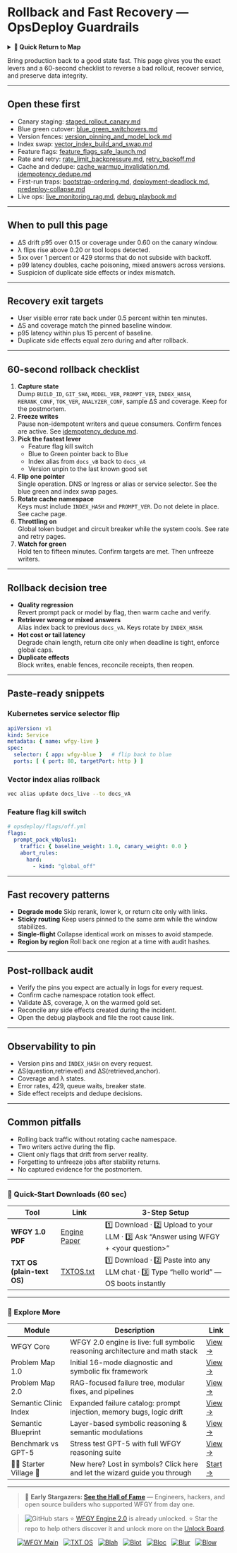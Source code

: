 # Rollback and Fast Recovery — OpsDeploy Guardrails

<details>
  <summary><strong>🧭 Quick Return to Map</strong></summary>

<br>

  > You are in a sub-page of **OpsDeploy**.  
  > To reorient, go back here:  
  >
  > - [**OpsDeploy** — operations automation and deployment pipelines](./README.md)  
  > - [**WFGY Global Fix Map** — main Emergency Room, 300+ structured fixes](../README.md)  
  > - [**WFGY Problem Map 1.0** — 16 reproducible failure modes](../../README.md)  
  >
  > Think of this page as a desk within a ward.  
  > If you need the full triage and all prescriptions, return to the Emergency Room lobby.
</details>


Bring production back to a good state fast. This page gives you the exact levers and a 60-second checklist to reverse a bad rollout, recover service, and preserve data integrity.

---

## Open these first
- Canary staging: [staged_rollout_canary.md](https://github.com/onestardao/WFGY/blob/main/ProblemMap/GlobalFixMap/OpsDeploy/staged_rollout_canary.md)
- Blue green cutover: [blue_green_switchovers.md](https://github.com/onestardao/WFGY/blob/main/ProblemMap/GlobalFixMap/OpsDeploy/blue_green_switchovers.md)
- Version fences: [version_pinning_and_model_lock.md](https://github.com/onestardao/WFGY/blob/main/ProblemMap/GlobalFixMap/OpsDeploy/version_pinning_and_model_lock.md)
- Index swap: [vector_index_build_and_swap.md](https://github.com/onestardao/WFGY/blob/main/ProblemMap/GlobalFixMap/OpsDeploy/vector_index_build_and_swap.md)
- Feature flags: [feature_flags_safe_launch.md](https://github.com/onestardao/WFGY/blob/main/ProblemMap/GlobalFixMap/OpsDeploy/feature_flags_safe_launch.md)
- Rate and retry: [rate_limit_backpressure.md](https://github.com/onestardao/WFGY/blob/main/ProblemMap/GlobalFixMap/OpsDeploy/rate_limit_backpressure.md), [retry_backoff.md](https://github.com/onestardao/WFGY/blob/main/ProblemMap/GlobalFixMap/OpsDeploy/retry_backoff.md)
- Cache and dedupe: [cache_warmup_invalidation.md](https://github.com/onestardao/WFGY/blob/main/ProblemMap/GlobalFixMap/OpsDeploy/cache_warmup_invalidation.md), [idempotency_dedupe.md](https://github.com/onestardao/WFGY/blob/main/ProblemMap/GlobalFixMap/OpsDeploy/idempotency_dedupe.md)
- First-run traps: [bootstrap-ordering.md](https://github.com/onestardao/WFGY/blob/main/ProblemMap/bootstrap-ordering.md), [deployment-deadlock.md](https://github.com/onestardao/WFGY/blob/main/ProblemMap/deployment-deadlock.md), [predeploy-collapse.md](https://github.com/onestardao/WFGY/blob/main/ProblemMap/predeploy-collapse.md)
- Live ops: [live_monitoring_rag.md](https://github.com/onestardao/WFGY/blob/main/ProblemMap/ops/live_monitoring_rag.md), [debug_playbook.md](https://github.com/onestardao/WFGY/blob/main/ProblemMap/ops/debug_playbook.md)

---

## When to pull this page
- ΔS drift p95 over 0.15 or coverage under 0.60 on the canary window.  
- λ flips rise above 0.20 or tool loops detected.  
- 5xx over 1 percent or 429 storms that do not subside with backoff.  
- p99 latency doubles, cache poisoning, mixed answers across versions.  
- Suspicion of duplicate side effects or index mismatch.

---

## Recovery exit targets
- User visible error rate back under 0.5 percent within ten minutes.  
- ΔS and coverage match the pinned baseline window.  
- p95 latency within plus 15 percent of baseline.  
- Duplicate side effects equal zero during and after rollback.

---

## 60-second rollback checklist
1) **Capture state**  
   Dump `BUILD_ID`, `GIT_SHA`, `MODEL_VER`, `PROMPT_VER`, `INDEX_HASH`, `RERANK_CONF`, `TOK_VER`, `ANALYZER_CONF`, sample ΔS and coverage. Keep for the postmortem.
2) **Freeze writes**  
   Pause non-idempotent writers and queue consumers. Confirm fences are active. See [idempotency_dedupe.md](https://github.com/onestardao/WFGY/blob/main/ProblemMap/GlobalFixMap/OpsDeploy/idempotency_dedupe.md).
3) **Pick the fastest lever**  
   - Feature flag kill switch  
   - Blue to Green pointer back to Blue  
   - Index alias from `docs_vB` back to `docs_vA`  
   - Version unpin to the last known good set
4) **Flip one pointer**  
   Single operation. DNS or Ingress or alias or service selector. See the blue green and index swap pages.
5) **Rotate cache namespace**  
   Keys must include `INDEX_HASH` and `PROMPT_VER`. Do not delete in place. See cache page.
6) **Throttling on**  
   Global token budget and circuit breaker while the system cools. See rate and retry pages.
7) **Watch for green**  
   Hold ten to fifteen minutes. Confirm targets are met. Then unfreeze writers.

---

## Rollback decision tree
- **Quality regression**  
  Revert prompt pack or model by flag, then warm cache and verify.  
- **Retriever wrong or mixed answers**  
  Alias index back to previous `docs_vA`. Keys rotate by `INDEX_HASH`.  
- **Hot cost or tail latency**  
  Degrade chain length, return cite only when deadline is tight, enforce global caps.  
- **Duplicate effects**  
  Block writes, enable fences, reconcile receipts, then reopen.

---

## Paste-ready snippets

### Kubernetes service selector flip
```yaml
apiVersion: v1
kind: Service
metadata: { name: wfgy-live }
spec:
  selector: { app: wfgy-blue }   # flip back to blue
  ports: [ { port: 80, targetPort: http } ]
````

### Vector index alias rollback

```bash
vec alias update docs_live --to docs_vA
```

### Feature flag kill switch

```yaml
# opsdeploy/flags/off.yml
flags:
  prompt_pack_vNplus1:
    traffic: { baseline_weight: 1.0, canary_weight: 0.0 }
    abort_rules:
      hard:
        - kind: "global_off"
```

---

## Fast recovery patterns

* **Degrade mode**
  Skip rerank, lower k, or return cite only with links.
* **Sticky routing**
  Keep users pinned to the same arm while the window stabilizes.
* **Single-flight**
  Collapse identical work on misses to avoid stampede.
* **Region by region**
  Roll back one region at a time with audit hashes.

---

## Post-rollback audit

* Verify the pins you expect are actually in logs for every request.
* Confirm cache namespace rotation took effect.
* Validate ΔS, coverage, λ on the warmed gold set.
* Reconcile any side effects created during the incident.
* Open the debug playbook and file the root cause link.

---

## Observability to pin

* Version pins and `INDEX_HASH` on every request.
* ΔS(question,retrieved) and ΔS(retrieved,anchor).
* Coverage and λ states.
* Error rates, 429, queue waits, breaker state.
* Side effect receipts and dedupe decisions.

---

## Common pitfalls

* Rolling back traffic without rotating cache namespace.
* Two writers active during the flip.
* Client only flags that drift from server reality.
* Forgetting to unfreeze jobs after stability returns.
* No captured evidence for the postmortem.

---

### 🔗 Quick-Start Downloads (60 sec)

| Tool                       | Link                                                                                                                                       | 3-Step Setup                                                                             |
| -------------------------- | ------------------------------------------------------------------------------------------------------------------------------------------ | ---------------------------------------------------------------------------------------- |
| **WFGY 1.0 PDF**           | [Engine Paper](https://github.com/onestardao/WFGY/blob/main/I_am_not_lizardman/WFGY_All_Principles_Return_to_One_v1.0_PSBigBig_Public.pdf) | 1️⃣ Download · 2️⃣ Upload to your LLM · 3️⃣ Ask “Answer using WFGY + \<your question>”   |
| **TXT OS (plain-text OS)** | [TXTOS.txt](https://github.com/onestardao/WFGY/blob/main/OS/TXTOS.txt)                                                                     | 1️⃣ Download · 2️⃣ Paste into any LLM chat · 3️⃣ Type “hello world” — OS boots instantly |

---

### 🧭 Explore More

| Module                   | Description                                                                  | Link                                                                                               |
| ------------------------ | ---------------------------------------------------------------------------- | -------------------------------------------------------------------------------------------------- |
| WFGY Core                | WFGY 2.0 engine is live: full symbolic reasoning architecture and math stack | [View →](https://github.com/onestardao/WFGY/tree/main/core/README.md)                              |
| Problem Map 1.0          | Initial 16-mode diagnostic and symbolic fix framework                        | [View →](https://github.com/onestardao/WFGY/tree/main/ProblemMap/README.md)                        |
| Problem Map 2.0          | RAG-focused failure tree, modular fixes, and pipelines                       | [View →](https://github.com/onestardao/WFGY/blob/main/ProblemMap/rag-architecture-and-recovery.md) |
| Semantic Clinic Index    | Expanded failure catalog: prompt injection, memory bugs, logic drift         | [View →](https://github.com/onestardao/WFGY/blob/main/ProblemMap/SemanticClinicIndex.md)           |
| Semantic Blueprint       | Layer-based symbolic reasoning & semantic modulations                        | [View →](https://github.com/onestardao/WFGY/tree/main/SemanticBlueprint/README.md)                 |
| Benchmark vs GPT-5       | Stress test GPT-5 with full WFGY reasoning suite                             | [View →](https://github.com/onestardao/WFGY/tree/main/benchmarks/benchmark-vs-gpt5/README.md)      |
| 🧙‍♂️ Starter Village 🏡 | New here? Lost in symbols? Click here and let the wizard guide you through   | [Start →](https://github.com/onestardao/WFGY/blob/main/StarterVillage/README.md)                   |

---

> 👑 **Early Stargazers: [See the Hall of Fame](https://github.com/onestardao/WFGY/tree/main/stargazers)** —
> Engineers, hackers, and open source builders who supported WFGY from day one.

> <img src="https://img.shields.io/github/stars/onestardao/WFGY?style=social" alt="GitHub stars"> ⭐ [WFGY Engine 2.0](https://github.com/onestardao/WFGY/blob/main/core/README.md) is already unlocked. ⭐ Star the repo to help others discover it and unlock more on the [Unlock Board](https://github.com/onestardao/WFGY/blob/main/STAR_UNLOCKS.md).

<div align="center">

[![WFGY Main](https://img.shields.io/badge/WFGY-Main-red?style=flat-square)](https://github.com/onestardao/WFGY)
 
[![TXT OS](https://img.shields.io/badge/TXT%20OS-Reasoning%20OS-orange?style=flat-square)](https://github.com/onestardao/WFGY/tree/main/OS)
 
[![Blah](https://img.shields.io/badge/Blah-Semantic%20Embed-yellow?style=flat-square)](https://github.com/onestardao/WFGY/tree/main/OS/BlahBlahBlah)
 
[![Blot](https://img.shields.io/badge/Blot-Persona%20Core-green?style=flat-square)](https://github.com/onestardao/WFGY/tree/main/OS/BlotBlotBlot)
 
[![Bloc](https://img.shields.io/badge/Bloc-Reasoning%20Compiler-blue?style=flat-square)](https://github.com/onestardao/WFGY/tree/main/OS/BlocBlocBloc)
 
[![Blur](https://img.shields.io/badge/Blur-Text2Image%20Engine-navy?style=flat-square)](https://github.com/onestardao/WFGY/tree/main/OS/BlurBlurBlur)
 
[![Blow](https://img.shields.io/badge/Blow-Game%20Logic-purple?style=flat-square)](https://github.com/onestardao/WFGY/tree/main/OS/BlowBlowBlow)
 

</div>

